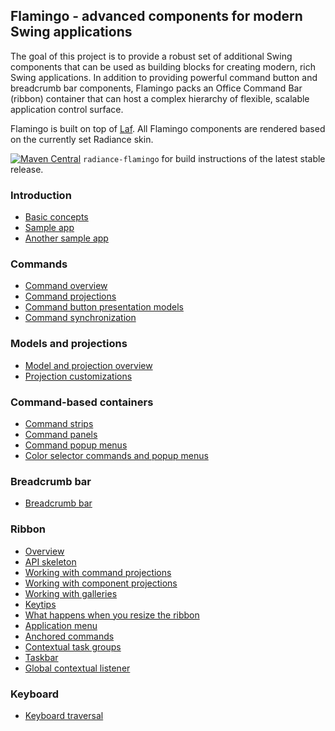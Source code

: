 ## Flamingo - advanced components for modern Swing applications

The goal of this project is to provide a robust set of additional Swing components that can be used as building blocks for creating modern, rich Swing applications. In addition to providing powerful command button and breadcrumb bar components, Flamingo packs an Office Command Bar (ribbon) container that can host a complex hierarchy of flexible, scalable application control surface.

Flamingo is built on top of [Laf](../laf/laf.md). All Flamingo components are rendered based on the currently set Radiance skin.

[![Maven Central](https://maven-badges.herokuapp.com/maven-central/org.pushing-pixels/radiance-flamingo/badge.svg)](https://maven-badges.herokuapp.com/maven-central/org.pushing-pixels/radiance-flamingo) `radiance-flamingo` for build instructions of the latest stable release.

### Introduction

* [Basic concepts](Intro.md)
* [Sample app](Sample.md)
* [Another sample app](AnotherSample.md)

### Commands

* [Command overview](Command.md)
* [Command projections](CommandProjections.md)
* [Command button presentation models](CommandButtonPresentation.md)
* [Command synchronization](CommandSynchronization.md)

### Models and projections

* [Model and projection overview](ModelProjectionOverview.md)
* [Projection customizations](ProjectionCustomization.md)

### Command-based containers

* [Command strips](CommandStrip.md)
* [Command panels](CommandPanel.md)
* [Command popup menus](CommandPopupMenu.md)
* [Color selector commands and popup menus](ColorSelectorCommand.md)

### Breadcrumb bar

* [Breadcrumb bar](BreadcrumbBar.md)

### Ribbon

* [Overview](RibbonOverview.md)
* [API skeleton](RibbonApiSkeleton.md)
* [Working with command projections](RibbonBandCommandProjections.md)
* [Working with component projections](RibbonBandComponentProjections.md)
* [Working with galleries](RibbonBandGalleries.md)
* [Keytips](RibbonKeytips.md)
* [What happens when you resize the ribbon](RibbonResizing.md)
* [Application menu](RibbonApplicationMenu.md)
* [Anchored commands](RibbonAnchoredCommands.md)
* [Contextual task groups](RibbonContextualTaskGroups.md)
* [Taskbar](RibbonTaskbar.md)
* [Global contextual listener](RibbonContextualListener.md)

### Keyboard

* [Keyboard traversal](KeyboardTraversal.md)
